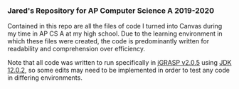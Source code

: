 ### Jared's Repository for AP Computer Science A 2019-2020
Contained in this repo are all the files of code I turned into Canvas during my time in AP CS A at my high school. Due to the learning environment in which these files were created, the code is predominantly written for readability and comprehension over efficiency.

Note that all code was written to run specifically in [jGRASP v2.0.5](https://www.jgrasp.org/) using [JDK 12.0.2](https://www.oracle.com/technetwork/java/javase/12-0-2-relnotes-5480112.html), so some edits may need to be implemented in order to test any code in differing environments.
